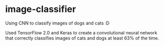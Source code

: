 # image-classifier
Using CNN to classify images of dogs and cats :D

Used TensorFlow 2.0 and Keras to create a convolutional neural network that correctly classifies images of cats and dogs at least 63% of the time.
